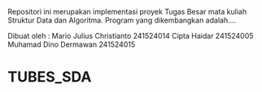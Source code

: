 Repositori ini merupakan implementasi proyek Tugas Besar mata kuliah Struktur Data dan Algoritma. Program yang dikembangkan adalah....

Dibuat oleh :
Mario Julius Christianto 241524014
Cipta Haidar 241524005
Muhamad Dino Dermawan 241524015


# TUBES_SDA
